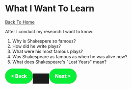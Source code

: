 # What I Want To Learn
[Back To Home](althome)

After I conduct my research I want to know:
1. Why is Shakespere so famous?
2. How did he write plays?
3. What were his most famous plays?
4. Was Shakespeare as famous as when he was alive now?
5. What does Shakespeare's "Lost Years" mean?

[![back button](back.png)](Know)![nothing](block.png)[![Next Button](next.png)](AfterResearch)
